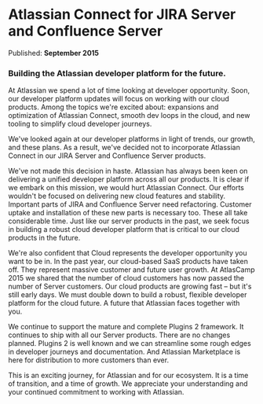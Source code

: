 # Atlassian Connect for JIRA Server and Confluence Server 

Published: __September 2015__

### Building the Atlassian developer platform for the future.
At Atlassian we spend a lot of time looking at developer opportunity. Soon, our
developer platform updates will focus on working with our cloud products. Among
the topics we're excited about: expansions and optimization of Atlassian
Connect, smooth dev loops in the cloud, and new tooling to simplify cloud
developer journeys.

We've looked again at our developer platforms in light of trends, our growth,
and these plans. As a result, we've decided not to incorporate Atlassian
Connect in our JIRA Server and Confluence Server products.

We've not made this decision in haste. Atlassian has always been keen on
delivering a unified developer platform across all our products. It is clear if
we embark on this mission, we would hurt Atlassian Connect. Our efforts
wouldn't be focused on delivering new cloud features and stability. Important
parts of JIRA and Confluence Server need refactoring. Customer uptake and
installation of these new parts is necessary too. These all take considerable
time. Just like our server products in the past, we seek focus in building a
robust cloud developer platform that is critical to our cloud products in the
future.

We're also confident that Cloud represents the developer opportunity you want to be in. 
In the past year, our cloud-based SaaS products have taken off. They represent
massive customer and future user growth. At AtlasCamp 2015 we shared that the
number of cloud customers has now passed the number of Server customers. Our
cloud products are growing fast – but it's still early days. We must double
down to build a robust, flexible developer platform for the cloud future. A
future that Atlassian faces together with you.

We continue to support the mature and complete Plugins 2 framework. It
continues to ship with all our Server products. There are no changes planned.
Plugins 2 is well known and we can streamline some rough edges in developer
journeys and documentation. And Atlassian Marketplace is here for distribution
to more customers than ever.

This is an exciting journey, for Atlassian and for our ecosystem. It is a time
of transition, and a time of growth. We appreciate your understanding and your
continued commitment to working with Atlassian.

